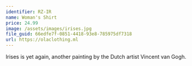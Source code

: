 ```yaml
---
identifier: RZ-IR
name: Woman's Shirt
price: 24.99
image: /assets/images/irises.jpg
file_guid: 66edfe7f-0851-4418-93e8-785975df7318
url: https://olaclothing.ml
---
```

Irises is yet again, another painting by the Dutch artist Vincent van Gogh.